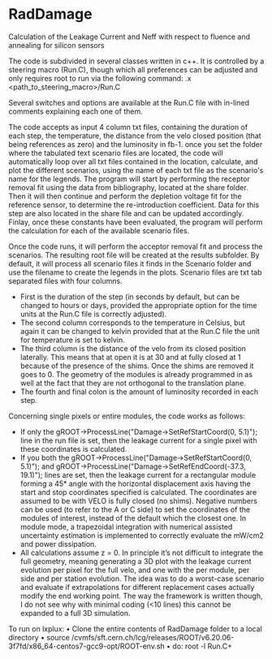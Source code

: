 # RadDamage
Calculation of the Leakage Current and Neff with respect to fluence and annealing for silicon sensors

The code is subdivided in several classes written in c++. It is controlled by a steering macro (Run.C), though which all preferences can be adjusted and only requires root to run via the following command:
.x <path_to_steering_macro>/Run.C
 
Several switches and options are available at the Run.C file with in-lined comments explaining each one of them. 
 
The code accepts as input 4 column txt files, containing the duration of each step, the temperature, the distance from the velo closed position (that being references as zero) and the luminosity in fb-1. once you set the folder where the tabulated text scenario files are located, the code will automatically loop over all txt files contained in the location, calculate, and plot the different scenarios, using the name of each txt file as the scenario's name for the legends. The program will start by performing the receptor removal fit using the data from bibliography, located at the share folder. Then it will then continue and perform the depletion voltage fit for the reference sensor, to determine the re-introduction coefficient. Data for this step are also located in the share file and can be updated accordingly. Finlay, once these constants have been evaluated, the program will perform the calculation for each of the available scenario files.
 
Once the code runs, it will perform the acceptor removal fit and process the scenarios. The resulting root file will be created at the results subfolder. By default, it will process all scenario files it finds in the Scenario folder and use the filename to create the legends in the plots.
Scenario files are txt tab separated files with four columns.
- First is the duration of the step (in seconds by default, but can be changed to hours or days, provided the appropriate option for the time units at the Run.C file is correctly adjusted).
- The second column corresponds to the temperature in Celsius, but again it can be changed to kelvin provided that at the Run.C file the unit for temperature is set to kelvin.
- The third column is the distance of the velo from its closed position laterally. This means that at open it is at 30 and at fully closed at 1 because of the presence of the shims. Once the shims are removed it goes to 0. The geometry of the modules is already programmed in as well at the fact that they are not orthogonal to the translation plane.
- The fourth and final colon is the amount of luminosity recorded in each step.

Concerning single pixels or entire modules, the code works as follows:
-	If only the gROOT->ProcessLine("Damage->SetRefStartCoord(0, 5.1)"); line in the run file is set, then the leakage current for a single pixel with these coordinates is calculated.
-	If you both the gROOT->ProcessLine("Damage->SetRefStartCoord(0, 5.1)");  and gROOT->ProcessLine("Damage->SetRefEndCoord(-37.3, 19.1)"); lines are set, then the leakage current for a rectangular module forming a 45* angle with the horizontal displacement axis having the start and stop coordinates specified is calculated. The coordinates are assumed to be with VELO is fully closed (no shims). Negative numbers can be used (to refer to the A or C side) to set the coordinates of the modules of interest, instead of the default which the closest one. In module mode, a trapezoidal integration with numerical assisted uncertainty estimation is implemented to correctly evaluate the mW/cm2 and power dissipation.
-	All calculations assume z = 0. In principle it’s not difficult to integrate the full geometry, meaning generating a 3D plot with the leakage current evolution per pixel for the full velo, and one with the per module, per side and per station evolution. The idea was to do a worst-case scenario and evaluate if extrapolations for different replacement cases actually modify the end working point. The way the framework is written though, I do not see why with minimal coding (<10 lines) this cannot be expanded to a full 3D simulation.

To run on lxplux:
•	Clone the entire contents of RadDamage folder to a local directory
•	source /cvmfs/sft.cern.ch/lcg/releases/ROOT/v6.20.06-3f7fd/x86_64-centos7-gcc9-opt/ROOT-env.sh
•	do: root -l Run.C+

